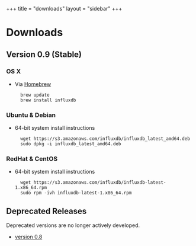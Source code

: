 +++
title = "downloads"
layout = "sidebar"
+++
# Downloads

## Version 0.9 (Stable)

### OS X

- Via [Homebrew](http://brew.sh/)

		brew update
		brew install influxdb

### Ubuntu & Debian

- 64-bit system install instructions
		
		wget https://s3.amazonaws.com/influxdb/influxdb_latest_amd64.deb
		sudo dpkg -i influxdb_latest_amd64.deb

### RedHat & CentOS

- 64-bit system install instructions

		wget https://s3.amazonaws.com/influxdb/influxdb-latest-1.x86_64.rpm
		sudo rpm -ivh influxdb-latest-1.x86_64.rpm

## Deprecated Releases

Deprecated versions are no longer actively developed.

- [version 0.8](/docs/v0.8/introduction/installation)